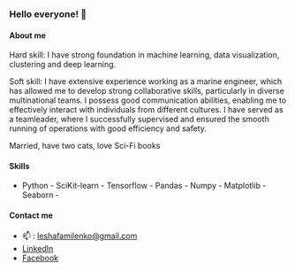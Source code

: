 ### Hello everyone! 👋

#### About me
Hard skill:
I have strong foundation in machine learning, data visualization, clustering and deep learning.

Soft skill:
I have extensive experience working as a marine engineer, which has allowed me to develop strong collaborative skills, particularly in diverse multinational teams. I possess good communication abilities, enabling me to effectively interact with individuals from different cultures. I have served as a teamleader, where I successfully supervised and ensured the smooth running of operations with good efficiency and safety.

Married, have two cats, love Sci-Fi books

#### Skills
- Python - SciKit-learn - Tensorflow - Pandas - Numpy - Matplotlib - Seaborn - 

#### Contact me
- 📫 : leshafamilenko@gmail.com
- [LinkedIn](https://www.linkedin.com/in/oleksii-kitaiskyi-🇺🇦-61a49a25b/)
- [Facebook](https://www.facebook.com/profile.php?id=100089120682104)
